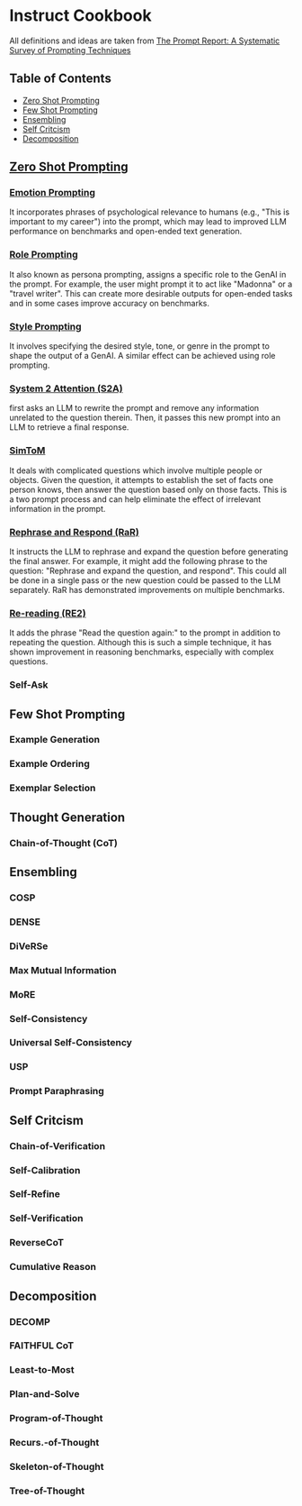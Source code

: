 # Instruct Cookbook

All definitions and ideas are taken from [The Prompt Report: A Systematic Survey of Prompting Techniques](https://arxiv.org/abs/2406.06608)

## Table of Contents
- [Zero Shot Prompting](#zero-shot-prompting)
- [Few Shot Prompting](#few-shot-prompting)
- [Ensembling](#ensembling)
- [Self Critcism](#self-critcism)
- [Decomposition](#decomposition)

## [Zero Shot Prompting](https://github.com/nikhilsharma26500/instructor_docs/tree/main/zero_shot)

### [Emotion Prompting](https://github.com/nikhilsharma26500/instructor_docs/blob/main/zero_shot/emotional_prompting.py) 
It incorporates phrases of psychological relevance to humans (e.g., "This is important to my career") into the prompt, which may lead to improved LLM performance on benchmarks and open-ended text generation.

### [Role Prompting](https://github.com/nikhilsharma26500/instructor_docs/blob/main/zero_shot/role_prompting.py)
It also known as persona prompting, assigns a specific role to the GenAI in the prompt. For example, the user might prompt it to act like "Madonna" or a "travel writer". This can create more desirable outputs for open-ended tasks and in some cases improve accuracy on benchmarks.

### [Style Prompting](https://github.com/nikhilsharma26500/instructor_docs/blob/main/zero_shot/style_prompting.py)
It involves specifying the desired style, tone, or genre in the prompt to shape the output of a GenAI. A similar effect can be achieved using role prompting.

### [System 2 Attention (S2A)](https://github.com/nikhilsharma26500/instructor_docs/blob/main/zero_shot/system_2_attention.py)
first asks an LLM to rewrite
the prompt and remove any information unrelated to the question therein. Then, it passes this new prompt into an LLM to retrieve a final response.

### [SimToM](https://github.com/nikhilsharma26500/instructor_docs/blob/main/zero_shot/sim_to_m.py)
It deals with complicated questions which involve multiple people or objects. Given the question, it attempts to establish the set of facts one person knows, then answer the question based only on those facts. This is a two prompt process and can help eliminate the effect of irrelevant information in the prompt.

### [Rephrase and Respond (RaR)](https://github.com/nikhilsharma26500/instructor_docs/blob/main/zero_shot/rephrase_and_respond.py)
It instructs the LLM to rephrase and expand the question before generating the final answer. For example,
it might add the following phrase to the question: "Rephrase and expand the question, and respond". This could all be done in a single pass or the new question could be passed to the LLM separately. RaR has demonstrated improvements on multiple benchmarks.

### [Re-reading (RE2)](https://github.com/nikhilsharma26500/instructor_docs/blob/main/zero_shot/re_reading.py)
It adds the phrase "Read the question again:" to the prompt in addition to repeating the question. Although this is such a simple technique, it has shown improvement in reasoning benchmarks, especially with complex questions.

### Self-Ask

## Few Shot Prompting

### Example Generation
### Example Ordering
### Exemplar Selection

## Thought Generation

### Chain-of-Thought (CoT)

## Ensembling

### COSP
### DENSE
### DiVeRSe
### Max Mutual Information
### MoRE
### Self-Consistency
### Universal Self-Consistency
### USP
### Prompt Paraphrasing

## Self Critcism

### Chain-of-Verification
### Self-Calibration
### Self-Refine
### Self-Verification
### ReverseCoT
### Cumulative Reason

## Decomposition

### DECOMP
### FAITHFUL CoT
### Least-to-Most
### Plan-and-Solve
### Program-of-Thought
### Recurs.-of-Thought
### Skeleton-of-Thought
### Tree-of-Thought